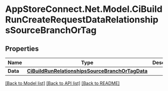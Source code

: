 # AppStoreConnect.Net.Model.CiBuildRunCreateRequestDataRelationshipsSourceBranchOrTag

## Properties

Name | Type | Description | Notes
------------ | ------------- | ------------- | -------------
**Data** | [**CiBuildRunRelationshipsSourceBranchOrTagData**](CiBuildRunRelationshipsSourceBranchOrTagData.md) |  | [optional] 

[[Back to Model list]](../README.md#documentation-for-models) [[Back to API list]](../README.md#documentation-for-api-endpoints) [[Back to README]](../README.md)

